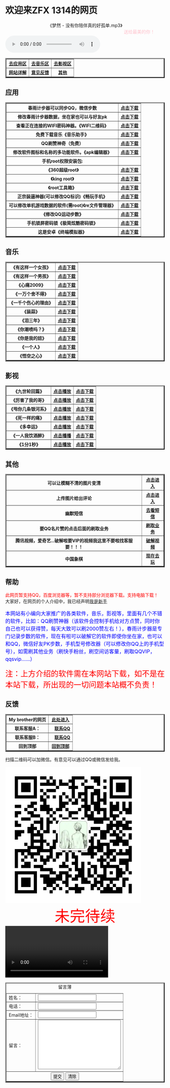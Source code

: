 <!--
<html>  
<body>  
    <canvas id="can" width="400" height="400" style="background: Black"></canvas>  
    <script>  
        var sn = [ 42, 41 ], dz = 43, fx = 1, n, ctx = document.getElementById("can").getContext("2d");  
        function draw(t, c) {  
            ctx.fillStyle = c;  
            ctx.fillRect(t % 20 * 20 + 1, ~~(t / 20) * 20 + 1, 18, 18);  
        }  
        document.onkeydown = function(e) {  
            fx = sn[1] - sn[0] == (n = [ -1, -20, 1, 20 ][(e || event).keyCode - 37] || fx) ? fx : n  
        };  
        !function() {  
            sn.unshift(n = sn[0] + fx);  
            if (sn.indexOf(n, 1) > 0 || n<0||n>399 || fx == 1 && n % 20 == 0 || fx == -1 && n % 20 == 19)  
                return alert("游戏结束");  
            draw(n, "Lime");  
            if (n == dz) {  
                while (sn.indexOf(dz = ~~(Math.random() * 400)) >= 0);  
                draw(dz, "Yellow");  
            } else  
                draw(sn.pop(), "Black");  
                setTimeout(arguments.callee, 130);  
        }();  
    </script>  
</body>  
</html>
-->


<h1>欢迎来ZFX 1314的网页</h1>
<!--
<body bgcolor="pink"></body>
-->
<body background="img/jpg/1515284947513.jpeg">







<center>《梦然 - 没有你陪伴真的好孤单.mp3》<marquee><font color="pink">送给最美的你！</font></marquee></center>
<div class="post-preview">
<audio controls="controls" height="100" width="100">  <source src="img/music/梦然 - 没有你陪伴真的好孤单.mp3" type="audio/mp3"></audio>



<center>
<table border="3" >
<tr>
<th><a href="#C1">去应用区</a></th>
<th><a href="#C2">去音乐区</a></th>
<th><a href="#C3">去影视区</a></th>
</tr>
<tr>
<th><a href="#C4">网站详解</a></th>
<th><a href="#C5">意见反馈</a></th>
<th><a href="#C6">其他</a></th>
</tr>
</table>
</center>  

<a name="C1"><h2>应用</h2></a>
<center>
<table border="3" >
<tr>
<th>春雨计步器可以同步QQ，微信步数</th>
<th><a href="img/春雨计步器_2.3.0.apk">点击下载</a></th>
</tr>
<tr>
<th>修改春雨计步器数据，坐在家也可以与好友pk</th>
<th><a href="img/春雨步数修改器_1.0.apk">点击下载</a></th>
</tr>
<tr>
<th>查看正在连接的WIFI密码神器。《WIFI二维码》</th>
<th><a href="img/com.eoe.wifishare.apk">点击下载</a></th>
</tr>
<tr>
<th>免费下载音乐《音乐助手》</th>
<th><a href="img/音乐助手_1.2.5.3.apk">点击下载</a></th>
</tr>
<tr>
<th>QQ刷赞神奇（免费）</th>
<th><a href="img/名片点点_1.4.6.apk">点击下载</a></th>
</tr>
	
<tr>
<th>修改软件图标和名称的多功能软件。《apk编辑器》</th>
<th><a href="img/apk_editor_pro.apk">点击下载</a></th>
</tr>

<tr>
<th>手机root权限安装包:</th>
<th></th>
</tr>

<tr>
<th>《360超级root》</th>
<th><a href="img/com.qihoo.permmgr_8.0.1.1_liqucn.com.apk">点击下载</a></th>
</tr>

<tr>
<th>《king root》</th>
<th><a href="img/KingRoot-一键权限获取，授权管理.apk">点击下载</a></th>
</tr>

<tr>
<th>《root工具箱》</th>
<th><a href="img/RootEssentials_downcc.apk">点击下载</a></th>
</tr>

<tr>
<th>正宗装逼神器(可以修改QQ标识)《畅玩手机》</th>
<th><a href="img/1788510.apk">点击下载</a></th>
</tr>

<tr>
<th>可以修改单机游戏数据的软件(需root)《re文件管理器》</th>
<th><a href="img/RE管理器 rootexplorer.apk">点击下载</a></th>
</tr>

<tr>
<th>《修改QQ运动步数》</th>
<th><a href="img/3f09c387bd23b1f609136ca0a5271862-152055-o_1bpiltb391fs0soe1fco4hn1s7sq-uid-1065.apk">点击下载</a></th>
</tr>

<tr>
<th>手机锁屏密码锁《极简炫酷密码锁》</th>
<th><a href="img/com.tpad.change.unlock.ji1jian1xuan4ku4op.apk">点击下载</a></th>
</tr>

<tr>
<th>这是安卓《终端模拟器》</th>
<th><a href="img/com.termux.apk" download="com.termux.apk">点击下载</a></th>
</tr>
	

</table>
</center>

<a name="C2"><h2>音乐</h2></a>
<table border="3" >
<tr>
<th>《有这样一个女孩》</th>
<th><a href="img/music/徐子洋、杨浩宇 - 有这样一个女孩.mp3">点击下载</a></th>

</tr>
	
<tr>
<th>《有这样一个男孩》</th>
<th><a href="img/music/网络歌手 - 有这样一个男孩 (张会玩).mp3">点击下载</a></th>

</tr>
	
<tr>
<th>《心痛2009》</th>
<th><a href="img/music/群星 - 心痛2009.mp3">点击下载</a></th>

</tr>

<tr>
<th>《一万个舍不得》</th>
<th><a href="img/music/庄心妍、祁隆 - 一万个舍不得(1).mp3">点击下载</a></th>


</tr>

<tr>
<th>《一千个伤心的理由》</th>
<th><a href="img/music/张学友 - 一千个伤心的理由.mp3">点击下载</a></th>


</tr>

<tr>
<th>《装蒜》</th>
<th><a href="img/music/蒋蒋 - 装蒜.mp3">点击下载</a></th>

</tr>

<tr>
<th>《泪三年》</th>
<th><a href="img/music/Mc阿哲 - 泪三年.mp3">点击下载</a></th>

</tr>

<tr>
<th>《你潮喷吗？》</th>
<th><a href="img/music/马天乐 - 你潮喷吗.MP3">点击下载</a></th>

</tr>

<tr>
<th>《你是我的妞》</th>
<th><a href="img/music/老猫 - 你是我的妞.mp3">点击下载</a></th>

</tr>

<tr>
<th>《一个人》</th>
<th><a href="img/music/吴靖怡 - 一个人.MP3">点击下载</a></th>
</tr>

<tr>
<th>《悟空之心》</th>
<th><a href="img/music/MC七星 - 悟空之心 [mqms].mp3">点击下载</a></th>
</tr>
</table>




<a name="C3"><h2>影视</h2></a>
<table border="3" >
<tr>
<th>《九世轮回篇》</th>
<th><a href="http://toutiao.com/group/6472225886547477005/?iid=16393968975&app=news_article&utm_source=copy_link&utm_medium=android&utm_campaign=client_share" alt="点击跳转">点击播放</a></th>
<th><a href="img/flash/九世轮回篇(KTV版)-art--MC冰鑫--art-293834d184605b8ae2a8f9fa191800e2.mp4">点击下载</a></th>
</tr>
<tr>
<th>《厉害了我的哥》</th>
<th><a href="http://m.xiguashipin.cn/group/6472233100041519630/?iid=15774418255&app=video_article&utm_source=copy_link&utm_medium=android&utm_campaign=client_share" alt="点击跳转">点击播放</a></th> <th><a href="img/flash/厉害了我的哥-art--帅少--art-8c99c8542aba31c2a5446f5a6f671243.mp4">点击下载</a></th>
</tr>
<tr>
<th>《甩你几条银河系》</th>
<th><a href="http://m.xiguavideo.cn/group/6472323160178950670/?iid=15774418255&app=video_article&utm_source=copy_link&utm_medium=android&utm_campaign=client_share" alt="点击跳转">点击播放</a></th>
<th><a href="img/flash/甩你几条银河系-art--MC天佑--art-2cf03f10b897121bfea95bd103685fa2.mp4">点击下载</a></th>
</tr>
<tr>
<th>《死一样的痛》</th>
<th><a href="http://t2.kugou.com/5gYIOccrAV3" alt="点击跳转">点击播放</a></th>
<th><a href="img/flash/死一样的痛过-art--MC梦、Mellow--art-4c6728d32bd34c89a67f1f0a66bebf45.mp4">点击下载</a></th>
</tr>
<tr>
<th>《多幸运》</th>
<th><a href="http://m.xiguavideo.cn/group/6479004933306712589/?iid=17901884432&app=video_article&utm_source=copy_link&utm_medium=android&utm_campaign=client_share" alt="点击跳转">点击播放</a></th>
<th><a href="img/flash/多幸运(可塑性记忆饭制版)-art--韩安旭--art-4a00f3af5a78e2dd025103f0941af28c.mp4">点击下载</a></th>
</tr>
<tr>
<th>《一人我饮酒醉》</th>
<th><a href="http://toutiao.com/group/6479000971534926349/?iid=16393968975&app=news_article&utm_source=copy_link&utm_medium=android&utm_campaign=client_share" alt="点击跳转">点击播播</a></th>
<th><a href="img/flash/一人饮酒醉-art--大鹏、MC天佑--art-d3935be27c2557ebd7c882ae74b2f4d3.mp4">点击下载</a></th>
</tr>
<tr>
<th>《1分1秒》</th>
<th><a href="http://t1.kugou.com/5gX8edbrAV3" alt="点击跳转">点击播放</a></th>
<th><a href="img/flash/1분 1초-art--EPIK HIGH、Taru--art-21a6edf90d0dc1063a67af9bc4ceafe6.mp4">点击下载</a></th>
</tr>
</table>

<a name="C6"><h2>其他</h2></a>
<center>
<table border="3" >
<tr>
<th>可以让模糊不清的图片变清</th>
<th><a href="http://bigjpg.com/" alt="图片变清">点击进入</a></th>
</tr>
<tr>
<th>上传图片给出评论</th>
<th><a href="http://kan.msxiaobing.com/imagegame/portal?task=beauty&phase=2&key=UnPbcPI0EjQTcygzmTAANFIzWTdwNBN2UDMuMRwwQnQnAA&feid=71e035c0b9344dd5a63aff0051d2a1d4&ftid=cab4f198325da7449f810aa43399551c" alt="可以对图片评论">点击进入</a></th>
</tr>
<tr>
<th>幽默短信</th>
<th><a href="https://zfx521wjy.github.io/521" alt="点击跳转">去看短信</a>
</th>
</tr>

<tr>
<th>要QQ名片赞的点击后面的刷取业务</th>
<th><a href="http://ZFX.556DS.CN" alt="点击跳转">刷取业务</a></th>
</tr>
<tr>
<th>腾讯视频，爱奇艺...破解啦要VIP的视频我这里不要啦找客服要！！！</th>
<th><a href="http://www.5ifxw.com/vip/" alt="看免费视频">破解视频</a></th>
</tr>
<tr>
	<th>中国象棋</th>
	<th><a href="http://www.html5tricks.com/demo/jiaoben1765/index.html" alt="中国象棋">现在去玩</a></th>
	</tr>
</table>
</center>



<a name="C4"><h2>帮助</h2></a>
<font color="red">此网页暂支持QQ，百度浏览器等，暂不支持部分浏览器下载。支持电脑下载！</font><br>
大家好，在网页的个人介绍中，我已经声明<ins>我是新手</ins>
<font color="blue" size="3"><p>本网站有小编向大家推广的各类软件，音乐，影视等，里面有几个不错的软件，比如：QQ刷赞神器（该软件会控制手机给对方点赞，同时你自己也可以获得赞，每天大致可以刷2000赞左右！），春雨计步器是专门记录步数的软件，现在有啦可以破解它的软件即使你坐在家，也可以和QQ，微信好友PK步数，手机型号修改器（可以修改你QQ上的手机型号），如需刷其他业务（刷快手粉丝，刷空间访客量，刷取QQVIP，qqsvip……）</p></font>
<font color="red" size="5">注：上方介绍的软件需在本网站下载，如不是在本站下载，所出现的一切问题本站概不负责！</font>




<a name="C5"><h2>反馈</h2></a>
<center>
<table border="3" >
<tr>
<th>My brother的网页</th>
<th><a href="https://zfb132.github.io" title="点击跳转">此处进入</a></th>
</tr>
<tr>
<th>联系客服A：</th>
<th>
<html manifest="">
<head>
    <meta charset="UTF-8">
<meta name="viewport" content="width=device-width, initial-scale=1.0, maximum-scale=1.0, minimum-scale=1.0, user-scalable=no">
    <title>QQ Test</title>
</head>
<body>
    <a href="mqqwpa://im/chat?chat_type=wpa&uin=2675699284&version=1&src_type=web&web_src=oicqzone.com">联系QQ</a>
</body>
	</html>

</th>
	</tr>
<tr>
	<th>联系客服B：</th>
	<th>
<html manifest="">
<head>
    <meta charset="UTF-8">
<meta name="viewport" content="width=device-width, initial-scale=1.0, maximum-scale=1.0, minimum-scale=1.0, user-scalable=no">
    <title>QQ Test</title>
</head>
<body>
    <a href="mqqwpa://im/chat?chat_type=wpa&uin=2810913277&version=1&src_type=web&web_src=oicqzone.com">联系QQ</a>
</body>
		</html></th>
	</tr>
<tr><th>回到顶部</th>
<th><a href="#">回到顶部</a></th>
</tr>
</table>
</center>

<p>扫描二维码可以加微信。有意见可以通过QQ或微信发给我。</p>
<a href="img/jpg/mmqrcode1519959826188.png"><img src="img/jpg/mmqrcode1519959826188.png"/></a>
<center><font color="red" size="10">未完待续</font></center>
<video src="img/flash/多幸运-art--十年华语流行--art-10bbe47ae3ae0704a9d212a7d96f2bd2.mp4" controls width="325px" heigt="120px"></video> 



<table border="3">
<caption>留言薄</caption>
<tr>
<td>姓名：</td>
<td><input type='text' /></td>
</tr>
<tr>
<td>电话：</td>
<td><input type='text' /></td>
</tr>
<tr>
<td>Email地址：</td>
<td><input type='text' /></td>
</tr>
<tr>
<td>留言：</td>
<td><textarea rows="10" cols="30" ></textarea></td>
</tr>
<tr><td colspan="2" align='center'><input type='button' value='提交' /> <input type='button' value='清除' /></td>
</tr>
</table>









<link href="../../css/user.css" rel="stylesheet" type="text/css">
<script language="JavaScript" src="../../js/common.js"></script>
<script language="JavaScript" src="../../js/ubbcode.js"></script>
<script language="JavaScript">
function formCheck()
{
if (document.theform.nickname.value == "")
{
alert("请填写名字。");
document.theform.nickname.focus();
return false;
}
if (document.theform.content.value == "")
{
alert("请填写留言内容。");
document.theform.content.focus();
return false;
}
theform.Submit.disabled=true;
return true;
}
function showimage()
{
document.images.faceimg.src=face_image[parseInt(document.theform.face.options[document.theform.face.selectedIndex].value)];
}
<body background="http://cache26.51.com/photo1/14/cf/amulostlove/1151766298434_1.jpg">
<center>
<IFRAME marginHeight=0 marginWidth=0 noResize scrolling=no frameBorder=0 src="http://ads.activepower.net/script/ad/ad_show.asp?group_id=8&bgcolor=ffffff" width=468 height=60>
</IFRAME>
</center>
<p> </p>
<form name="theform" onsubmit="return formCheck();" method="post" action="get_post.asp">
<TABLE width=550 border=0 align="center" cellPadding=0 cellSpacing=0>
<table width="550" border="0" align="center" cellpadding="4" cellspacing="1" bgcolor="#ebebeb">
<tr>
<td class="pt9">
<p>*名字:
<input name="nickname" type="text" size="15" maxlength="12" class="inputbox1">
<br>
Email:
<input name="email" type="text" size="15" maxlength="45" class="inputbox1">
主页地址:
<input name="hp_url" type="text" value="http://" size="22" maxlength="125" class="inputbox1">
</p>
</td>
<tr>
<td width="409" class="pt9"> <!--因为图片连接的原因，本文件只适合include在script/dirname下的文件 -->
<img onClick=bold() src="../../images/icon_editor_bold.gif" width="23" height="22" alt="粗体" border="0"><img onClick=italicize() src="../../images/icon_editor_italicize.gif" width="23" height="22" alt="斜体" border="0"><img onClick=underline() src="../../images/icon_editor_underline.gif" width="23" height="22" alt="下划线" border="0">
 
<img onClick=center() src="../../images/icon_editor_center.gif" width="23" height="22" alt="居中" border="0"><img onClick=hyperlink() src="../../images/icon_editor_url.gif" width="23" height="22" alt="超级连接" border="0"><img onClick=email() src="../../images/icon_editor_email.gif" width="23" height="22" alt="Email连接" border="0"><img onClick=image() src="../../images/icon_editor_image.gif" width="23" height="22" alt="图片" border="0"><img onClick=flash() src="../../images/icon_swf.gif" width="23" height="22" alt="Flash图片" border="0"><img onClick=showcode() src="../../images/icon_editor_code.gif" width="23" height="22" alt="编号" border="0"><img onClick=quote() src="../../images/icon_editor_quote.gif" width="23" height="22" alt="引用" border="0"><img onClick=list() src="../../images/icon_editor_list.gif" width="23" height="22" alt="目录" border="0">
 
<br>
<tr>
<td>
<table width="100%" border="0" cellpadding="0" cellspacing="0" class="pt9">
<tr>
<td width="40" valign="top">*留言:</td>
<td><textarea name="content" cols="50" rows="6" id="content"></textarea></td>
</tr>
</table>
<p align="center">
<input name="replyer" type="hidden" value="">
<input name="reply_content_id" type="hidden" value="">
<input name="userid" type="hidden" value="79444">
<input type="submit" name="Submit" value="确认留言" class="button1">
<input type="reset" name="Reset" value="取消重写" class="button1">
</p></td>
</tr>
</table>
<p> </p>
</form>
<table width="550" border="0" align="center" cellpadding="2" cellspacing="1">
<tr>
<td width="88" valign="top">
<img src="http://img.mms.sohu.com/mms/1230/86/32486/p2.gif">
</td>
<td width="417"><TABLE width="100%" border=0 cellPadding=0 cellSpacing=0 class="pt9">
<TBODY>
<TR>
<TD width=43 colSpan=2 height=29 rowSpan=2><IMG height=29
src="../../images/1_r2_c2.gif" width=43 border=0></TD>
<TD background=../../images/1_r2_c4.gif height=10></TD>
<TD width=37 colSpan=2 height=29 rowSpan=2><IMG height=29
src="../../images/1_r2_c6.gif" width=37 border=0></TD>
</TR>
<TR>
<TD height=19> <TABLE cellSpacing=0 cellPadding=0 width="100%" border=0>
<TBODY>
<TR>
<TD class="pt9"> <font class="filtertxt">dsfsd</font> </TD>
<TD width="168" align=right class="pt9"> </TD>
</TR>
</TBODY>
</TABLE></TD>
</TR>
<TR>
<TD width=10 background=../../images/1_r4_c2.gif></TD>
<TD width=27></TD>
<TD width="100%" height=50> <img src="../../images/blank.gif" width="5" height="5">
<br> fdsfsd<b>dfssdfsdf</b> <br> <img src="../../images/blank.gif" width="5" height="5"> </TD>
<TD width=22></TD>
<TD width=15 background=../../images/1_r4_c2.gif></TD>
</TR>
<TR>
<TD background=../../images/1_r4_c2.gif></TD>
<TD></TD>
<TD height=1><hr width="100%" size="1" noshade></TD>
<TD></TD>
<TD background=../../images/1_r4_c2.gif></TD>
</TR>
<TR>
<TD width=43 colSpan=2 height=26 rowSpan=2> <IMG height=26 src="../../images/1_r6_c2.gif" width=43 border=0></TD>
<TD align=right height=17>
<img src="../../images/no_home.gif" align="absmiddle"> <img src="../../images/no_email.gif" align="absmiddle">   <FONT color=#336600>[2006-7-17 21:24:00]</FONT> </TD>
<TD width=43 colSpan=2 height=26 rowSpan=2><IMG height=26
src="../../images/1_r6_c6.gif" width=37 border=0></TD>
</TR>
<TR>
<TD background=../../images/1_r2_c4.gif
height=9></TD>
</TR>
</TBODY>
</TABLE></td>
</tr>
</table>
<BR>
<form>
<table width="516" border="0" cellspacing="0" cellpadding="0" align="center">
<tr>
<td>
<table width=100% border=0 cellspacing=1 cellpadding=2 class=pt9><tr><td height=13><img src=../../images/turnpage2_1.gif align=absmiddle border=0> <img src=../../images/turnpage2_2.gif align=absmiddle border=0> <b>1</b> | <img src=../../images/turnpage2_3.gif align=absmiddle border=0> <img src=../../images/turnpage2_4.gif align=absmiddle border=0></td><td class=pt9 width=140 align=right>共<font color=red>1</font>页第<input type=text name=JumpPage maxlength=3 size=3>页<input type=button value=转页 onClick="location.href='/script/user/list.asp?userid=79444&page=' + this.form.JumpPage.value;"></td></tr></table>
</td>
</tr>
</table>
</form>
